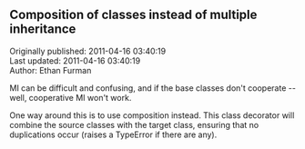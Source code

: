 ## Composition of classes instead of multiple inheritance  
Originally published: 2011-04-16 03:40:19  
Last updated: 2011-04-16 03:40:19  
Author: Ethan Furman  
  
MI can be difficult and confusing, and if the base classes don't cooperate -- well, cooperative MI won't work.

One way around this is to use composition instead.  This class decorator will combine the source classes with the target class, ensuring that no duplications occur (raises a TypeError if there are any).
